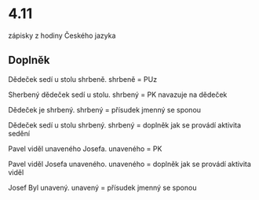 # 4.11
zápisky z hodiny Českého jazyka

## Doplněk

Dědeček sedí u stolu shrbeně.
shrbeně = PUz

Sherbený dědeček sedí u stolu.
shrbený = PK
navazuje na dědeček

Dědeček je shrbený. 
shrbený = přísudek jmenný se sponou

Dědeček sedí u stolu shrbený.
shrbený = doplněk
jak se provádí aktivita sedění

Pavel viděl unaveného Josefa.
unaveného = PK

Pavel viděl Josefa unaveného.
unaveného = doplněk
jak se provádí aktivita viděl

Josef Byl unavený.
unavený = přísudek jmenný se sponou